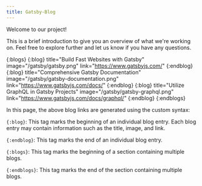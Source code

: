 ```yaml
---
title: Gatsby-Blog
---
```


Welcome to our project!

This is a brief introduction to give you an overview of what we're working on. Feel free to explore further and let us know if you have any questions.

{:blogs}
    {:blog}
        title="Build Fast Websites with Gatsby"
        image="/gatsby/gatsby.png"
        link="https://www.gatsbyjs.com/"
    {:endblog}
    {:blog}
        title="Comprehensive Gatsby Documentation"
        image="/gatsby/gatsby-documentation.png"
        link="https://www.gatsbyjs.com/docs/"
    {:endblog}
    {:blog}
        title="Utilize GraphQL in Gatsby Projects"
        image="/gatsby/gatsby-graphql.png"
        link="https://www.gatsbyjs.com/docs/graphql/"
    {:endblog}
{:endblogs}

In this page, the above blog links are generated using the custom syntax:

`{:blog}`: This tag marks the beginning of an individual blog entry. Each blog entry may contain information such as the title, image, and link.

`{:endblog}`: This tag marks the end of an individual blog entry.

`{:blogs}`: This tag marks the beginning of a section containing multiple blogs.

`{:endblogs}`: This tag marks the end of the section containing multiple blogs.


